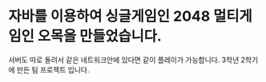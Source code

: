 # 자바를 이용하여 싱글게임인 2048 멀티게임인 오목을 만들었습니다.
서버도 따로 돌려서 같은 네트워크안에 있다면 같이 플레이가 가능합니다. 3학년 2학기에 만든 팀 프로젝트 입니다.
